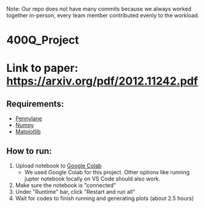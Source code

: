 Note: Our repo does not have many commits because we always worked together in-person, every team member contributed evenly to the workload.

# 400Q_Project

# Link to paper: https://arxiv.org/pdf/2012.11242.pdf

## Requirements:
  - [Pennylane](https://pennylane.ai/)
  - [Numpy](https://numpy.org/)
  - [Matplotlib](https://matplotlib.org/)

## How to run:
1. Upload notebook to [Google Colab](https://colab.research.google.com/)
    - We used Google Colab for this project. Other options like running jupter notebook locally on VS Code should also work.
3. Make sure the notebook is "connected"
4. Under "Runtime" bar, click "Restart and run all"
5. Wait for codes to finish running and generating plots (about 2.5 hours)
